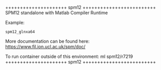 

+++++++++++++++++++++ spm12 +++++++++++++++++++++++++
SPM12 standalone with Matlab Compiler Runtime

Example:
```
spm12_glnxa64
```

More documentation can be found here: https://www.fil.ion.ucl.ac.uk/spm/doc/

To run container outside of this environment: ml spm12/r7219
+++++++++++++++++++++ spm12 +++++++++++++++++++++++++

